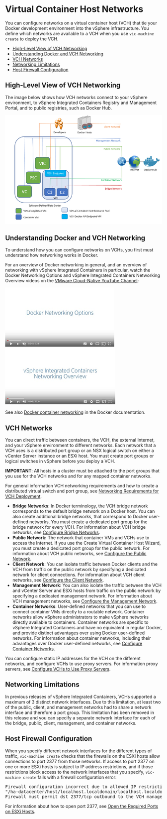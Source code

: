 # Virtual Container Host Networks #

You can configure networks on a virtual container host (VCH) that tie your Docker development environment into the vSphere infrastructure. You define which networks are available to a VCH when you use `vic-machine create` to deploy the VCH.

- [High-Level View of VCH Networking](#highlevel)
- [Understanding Docker and VCH Networking](#understanding)
- [VCH Networks](#vchnetworks)
- [Networking Limitations](#limitations)
- [Host Firewall Configuration](#firewall)

## High-Level View of VCH Networking <a id="highlevel"></a>

The image below shows how VCH networks connect to your vSphere environment, to vSphere Integrated Containers Registry and Management Portal, and to public registries, such as Docker Hub. 
 
 ![VCH Networking](graphics/vic_networking.png)

## Understanding Docker and VCH Networking <a id="understanding"></a>

To understand how you can configure networks on VCHs, you first must understand how networking works in Docker.

For an overview of Docker networking in general, and an overview of networking with vSphere Integrated Containers in particular, watch the Docker Networking Options and vSphere Integrated Containers Networking Overview videos on the [VMware Cloud-Native YouTube Channel](https://www.youtube.com/channel/UCdkGV51Nu0unDNT58bHt9bg):

[![Docker Networking Options video](graphics/docker_networking_small.jpg)](https://www.youtube.com/watch?v=Yr6-2ddhLVo)  [![vSphere Integrated Containers Networking Overview video](graphics/vic_networking_video_small.jpg)](https://www.youtube.com/watch?v=QLi9KasWLCM)

See also [Docker container networking](https://docs.docker.com/engine/userguide/networking/) in the Docker documentation.

## VCH Networks <a id="vchnetworks"></a>

You can direct traffic between containers, the VCH, the external Internet, and your vSphere environment to different networks. Each network that a VCH uses is a distributed port group or an NSX logical switch on either a vCenter Server instance or an ESXi host. You must create port groups or logical switches in vSphere before you deploy a VCH. 

**IMPORTANT**: All hosts in a cluster must be attached to the port groups that you use for the VCH networks and for any mapped container networks. 

For general information VCH networking requirements and how to create a distributed virtual switch and port group, see [Networking Requirements for VCH Deployment](vic_installation_prereqs.md#vchnetworkreqs).

- **Bridge Networks**: In Docker terminology, the VCH bridge network corresponds to the default bridge network on a Docker host. You can also create additional bridge networks, that correspond to Docker user-defined networks. You must create a dedicated port group for the bridge network for every VCH. For information about VCH bridge networks, see [Configure Bridge Networks](bridge_network.md).
- **Public Network:** The network that container VMs and VCHs use to access the Internet. If you use the Create Virtual Container Host Wizard, you must create a dedicated port group for the public network. For information about VCH public networks, see [Configure the Public Network](public_network.md).
- **Client Network**: You can isolate traffic between Docker clients and the VCH from traffic on the public network by specifying a dedicated network for client connections. For information about VCH client networks, see  [Configure the Client Network](client_network.md).
- **Management Network**: You can also isolate the traffic between the VCH and vCenter Server and ESXi hosts from traffic on the public network by specifying a dedicated management network. For information about VCH management networks, see  [Configure the Management Network](mgmt_network.md).
- **Container Networks**: User-defined networks that you can use to connect container VMs directly to a routable network. Container networks allow vSphere administrators to make vSphere networks directly available to containers. Container networks are specific to vSphere Integrated Containers and have no equivalent in regular Docker, and provide distinct advantages over using Docker user-defined networks. For information about container networks, including their advantages over Docker user-defined networks, see [Configure Container Networks](container_networks.md).

You can configure static IP addresses for the VCH on the different networks, and configure VCHs to use proxy servers. For information proxy servers, see [Configure VCHs to Use Proxy Servers](vch_proxy.md).

## Networking Limitations <a id="limitations"></a>

In previous releases of vSphere Integrated Containers, VCHs supported a maximum of 3 distinct network interfaces. Due to this limitation, at least two of the public, client, and management networks had to share a network interface and therefore a port group. This limitation has been removed in this release and you can specify a separate network interface for each of the bridge, public, client, management, and container networks. 

## Host Firewall Configuration <a id="firewall"></a>

When you specify different network interfaces for the different types of traffic, `vic-machine create` checks that the firewalls on the ESXi hosts allow connections to port 2377 from those networks. If access to port 2377 on one or more ESXi hosts is subject to IP address restrictions, and if those restrictions block access to the network interfaces that you specify, `vic-machine create` fails with a firewall configuration error:
<pre>Firewall configuration incorrect due to allowed IP restrictions on hosts: 
"/ha-datacenter/host/localhost.localdomain/localhost.localdomain" 
Firewall must permit dst 2377/tcp outbound to the VCH management interface
</pre>

For information about how to open port 2377, see [Open the Required Ports on ESXi Hosts](open_ports_on_hosts.md).